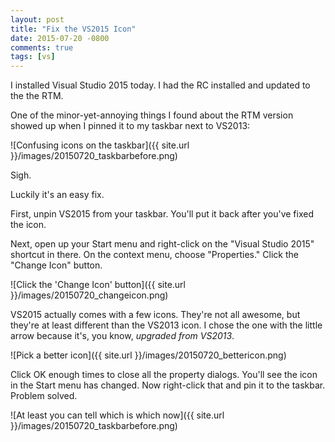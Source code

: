 ```yaml
---
layout: post
title: "Fix the VS2015 Icon"
date: 2015-07-20 -0800
comments: true
tags: [vs]
---
```

I installed Visual Studio 2015 today. I had the RC installed and updated to the the RTM.

One of the minor-yet-annoying things I found about the RTM version showed up when I pinned it to my taskbar next to VS2013:

![Confusing icons on the taskbar]({{ site.url }}/images/20150720_taskbarbefore.png)

Sigh.

Luckily it's an easy fix.

First, unpin VS2015 from your taskbar. You'll put it back after you've fixed the icon.

Next, open up your Start menu and right-click on the "Visual Studio 2015" shortcut in there. On the context menu, choose "Properties." Click the "Change Icon" button.

![Click the 'Change Icon' button]({{ site.url }}/images/20150720_changeicon.png)

VS2015 actually comes with a few icons. They're not all awesome, but they're at least different than the VS2013 icon. I chose the one with the little arrow because it's, you know, *upgraded from VS2013*.

![Pick a better icon]({{ site.url }}/images/20150720_bettericon.png)

Click OK enough times to close all the property dialogs. You'll see the icon in the Start menu has changed. Now right-click that and pin it to the taskbar. Problem solved.

![At least you can tell which is which now]({{ site.url }}/images/20150720_taskbarbefore.png)